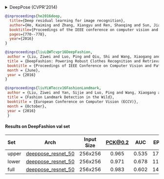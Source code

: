 <!-- [ALGORITHM] -->

<details>
<summary>DeepPose (CVPR'2014)</summary>

```bibtex
@inproceedings{toshev2014deeppose,
  title={Deeppose: Human pose estimation via deep neural networks},
  author={Toshev, Alexander and Szegedy, Christian},
  booktitle={Proceedings of the IEEE conference on computer vision and pattern recognition},
  pages={1653--1660},
  year={2014}
}
```

</details>

<!-- [BACKBONE] -->

```bibtex
@inproceedings{he2016deep,
  title={Deep residual learning for image recognition},
  author={He, Kaiming and Zhang, Xiangyu and Ren, Shaoqing and Sun, Jian},
  booktitle={Proceedings of the IEEE conference on computer vision and pattern recognition},
  pages={770--778},
  year={2016}
}
```

<!-- [DATASET] -->

```bibtex
@inproceedings{liuLQWTcvpr16DeepFashion,
 author = {Liu, Ziwei and Luo, Ping and Qiu, Shi and Wang, Xiaogang and Tang, Xiaoou},
 title = {DeepFashion: Powering Robust Clothes Recognition and Retrieval with Rich Annotations},
 booktitle = {Proceedings of IEEE Conference on Computer Vision and Pattern Recognition (CVPR)},
 month = {June},
 year = {2016}
}
```

<!-- [DATASET] -->

```bibtex
@inproceedings{liuYLWTeccv16FashionLandmark,
 author = {Liu, Ziwei and Yan, Sijie and Luo, Ping and Wang, Xiaogang and Tang, Xiaoou},
 title = {Fashion Landmark Detection in the Wild},
 booktitle = {European Conference on Computer Vision (ECCV)},
 month = {October},
 year = {2016}
 }
```

#### Results on DeepFashion val set

|Set   | Arch  | Input Size | PCK@0.2 |  AUC  |  EPE  | ckpt    | log     |
| :--- | :---: | :--------: | :------: | :------: | :------: |:------: |:------: |
|upper | [deeppose_resnet_50](/configs/fashion/2d_kpt_sview_rgb_img/deeppose/deepfashion/res50_deepfashion_upper_256x192.py) | 256x256 | 0.965 | 0.535 | 17.2 | [ckpt](https://download.openmmlab.com/mmpose/fashion/deeppose/deeppose_res50_deepfashion_upper_256x192-497799fb_20210309.pth) | [log](https://download.openmmlab.com/mmpose/fashion/deeppose/deeppose_res50_deepfashion_upper_256x192_20210309.log.json) |
|lower | [deeppose_resnet_50](/configs/fashion/2d_kpt_sview_rgb_img/deeppose/deepfashion/res50_deepfashion_lower_256x192.py) | 256x256 | 0.971 | 0.678 | 11.8 | [ckpt](https://download.openmmlab.com/mmpose/fashion/deeppose/deeppose_res50_deepfashion_lower_256x192-94e0e653_20210309.pth) | [log](https://download.openmmlab.com/mmpose/fashion/deeppose/deeppose_res50_deepfashion_lower_256x192_20210309.log.json) |
|full  | [deeppose_resnet_50](/configs/fashion/2d_kpt_sview_rgb_img/deeppose/deepfashion/res50_deepfashion_full_256x192.py)  | 256x256 | 0.983 | 0.602 | 14.0 | [ckpt](https://download.openmmlab.com/mmpose/fashion/deeppose/deeppose_res50_deepfashion_full_256x192-4e0273e2_20210309.pth) | [log](https://download.openmmlab.com/mmpose/fashion/deeppose/deeppose_res50_deepfashion_full_256x192_20210309.log.json) |
